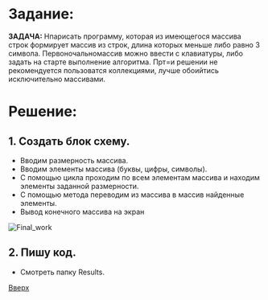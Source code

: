 <a id="anchor"></a>
# Задание:

**ЗАДАЧА:** Нпарисать программу, которая из имеющегося массива строк формирует массив из строк, длина которых меньше либо равно 3 символа. Первоночальномассив можно ввести с клавиатуры, либо задать на старте выполнение алгоритма. Прт=и решении не рекомендуется пользоватся коллекциями, лучше обоийтись исключительно массивами.

# Решение:

## **1. Создать блок схему.**

* Вводим размерность массива.
* Вводим элементы массива (буквы, цифры, символы).
* С помощью цикла проходим по всем элементам массива и находим элементы заданной размерности.
* С помощью метода переводим из массива в массив найденные элементы.
* Вывод конечного массива на экран

![Final_work]()

## **2. Пишу код.**
* Смотреть папку Results.

[Вверх](#anchor)



